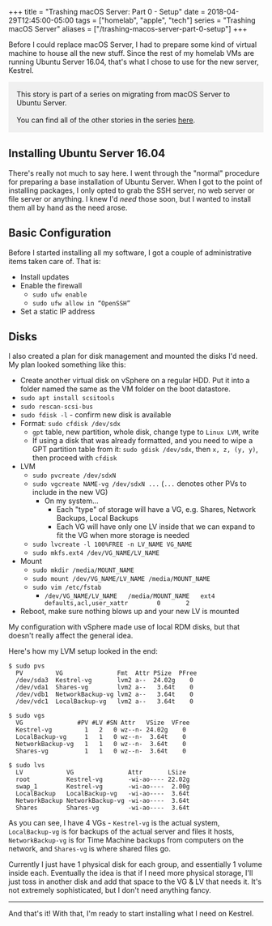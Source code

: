 +++
title = "Trashing macOS Server: Part 0 - Setup"
date = 2018-04-29T12:45:00-05:00
tags = ["homelab", "apple", "tech"]
series = "Trashing macOS Server"
aliases = ["/trashing-macos-server-part-0-setup"]
+++

Before I could replace macOS Server, I had to prepare some kind of virtual machine to house all the new stuff. Since the rest of my homelab VMs are running Ubuntu Server 16.04, that's what I chose to use for the new server, Kestrel.

<div style="background-color: #f0f0f0; padding: 16px; margin-bottom: 1.7em;">
    This story is part of a series on migrating from macOS Server to Ubuntu Server.
    <br /><br />
    You can find all of the other stories in the series <a href="/series/trashing-macos-server">here</a>.
</div>

## Installing Ubuntu Server 16.04

There's really not much to say here. I went through the "normal" procedure for preparing a base installation of Ubuntu Server. When I got to the point of installing packages, I only opted to grab the SSH server, no web server or file server or anything. I knew I'd _need_ those soon, but I wanted to install them all by hand as the need arose.

## Basic Configuration

Before I started installing all my software, I got a couple of administrative items taken care of. That is:

- Install updates
- Enable the firewall
  - `sudo ufw enable`
  - `sudo ufw allow in “OpenSSH”`
- Set a static IP address

## Disks

I also created a plan for disk management and mounted the disks I'd need. My plan looked something like this:

- Create another virtual disk on vSphere on a regular HDD. Put it into a folder named the same as the VM folder on the boot datastore.
- `sudo apt install scsitools`
- `sudo rescan-scsi-bus`
- `sudo fdisk -l` - confirm new disk is available
- Format: `sudo cfdisk /dev/sdx`
  - `gpt` table, new partition, whole disk, change type to `Linux LVM`, write
  - If using a disk that was already formatted, and you need to wipe a GPT partition table from it: `sudo gdisk /dev/sdx`, then `x, z, (y, y)`, then proceed with `cfdisk`
- LVM
  - `sudo pvcreate /dev/sdxN`
  - `sudo vgcreate NAME-vg /dev/sdxN ...` (`...` denotes other PVs to include in the new VG)
    - On my system...
      - Each "type" of storage will have a VG, e.g. Shares, Network Backups, Local Backups
      - Each VG will have only one LV inside that we can expand to fit the VG when more storage is needed
  - `sudo lvcreate -l 100%FREE -n LV_NAME VG_NAME`
  - `sudo mkfs.ext4 /dev/VG_NAME/LV_NAME`
- Mount
  - `sudo mkdir /media/MOUNT_NAME`
  - `sudo mount /dev/VG_NAME/LV_NAME /media/MOUNT_NAME`
  - `sudo vim /etc/fstab`
    - `/dev/VG_NAME/LV_NAME   /media/MOUNT_NAME   ext4    defaults,acl,user_xattr        0       2`
- Reboot, make sure nothing blows up and your new LV is mounted

My configuration with vSphere made use of local RDM disks, but that doesn't really affect the general idea.

Here's how my LVM setup looked in the end:

```
$ sudo pvs
  PV         VG               Fmt  Attr PSize  PFree
  /dev/sda3  Kestrel-vg       lvm2 a--  24.02g    0
  /dev/vda1  Shares-vg        lvm2 a--   3.64t    0
  /dev/vdb1  NetworkBackup-vg lvm2 a--   3.64t    0
  /dev/vdc1  LocalBackup-vg   lvm2 a--   3.64t    0

$ sudo vgs
  VG               #PV #LV #SN Attr   VSize  VFree
  Kestrel-vg         1   2   0 wz--n- 24.02g    0
  LocalBackup-vg     1   1   0 wz--n-  3.64t    0
  NetworkBackup-vg   1   1   0 wz--n-  3.64t    0
  Shares-vg          1   1   0 wz--n-  3.64t    0

$ sudo lvs
  LV            VG               Attr       LSize
  root          Kestrel-vg       -wi-ao---- 22.02g
  swap_1        Kestrel-vg       -wi-ao----  2.00g
  LocalBackup   LocalBackup-vg   -wi-ao----  3.64t
  NetworkBackup NetworkBackup-vg -wi-ao----  3.64t
  Shares        Shares-vg        -wi-ao----  3.64t
```

As you can see, I have 4 VGs - `Kestrel-vg` is the actual system, `LocalBackup-vg` is for backups of the actual server and files it hosts, `NetworkBackup-vg` is for Time Machine backups from computers on the network, and `Shares-vg` is where shared files go.

Currently I just have 1 physical disk for each group, and essentially 1 volume inside each. Eventually the idea is that if I need more physical storage, I'll just toss in another disk and add that space to the VG & LV that needs it. It's not extremely sophisticated, but I don't need anything fancy.

---

And that's it! With that, I'm ready to start installing what I need on Kestrel.
